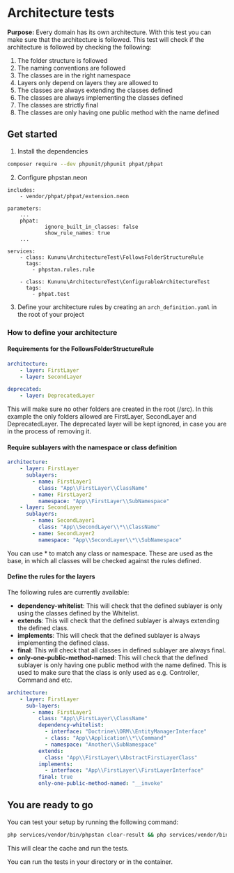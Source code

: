 # Architecture tests
**Purpose:** Every domain has its own architecture. With this test you can make sure that the architecture is followed. This test will check if the architecture is followed by checking the following:
1. The folder structure is followed
2. The naming conventions are followed
3. The classes are in the right namespace
4. Layers only depend on layers they are allowed to
5. The classes are always extending the classes defined
6. The classes are always implementing the classes defined
7. The classes are strictly final
8. The classes are only having one public method with the name defined

## Get started
1. Install the dependencies
```bash
composer require --dev phpunit/phpunit phpat/phpat
```
2. Configure phpstan.neon
```neon
includes:
    - vendor/phpat/phpat/extension.neon

parameters:
    ...
    phpat:
            ignore_built_in_classes: false
            show_rule_names: true
    ...

services:
    - class: Kununu\ArchitectureTest\FollowsFolderStructureRule
      tags:
        - phpstan.rules.rule

    - class: Kununu\ArchitectureTest\ConfigurableArchitectureTest
      tags:
        - phpat.test
```

3. Define your architecture rules by creating an `arch_definition.yaml` in the root of your project

### How to define your architecture
#### Requirements for the FollowsFolderStructureRule
```yaml
architecture:
    - layer: FirstLayer
    - layer: SecondLayer

deprecated:
    - layer: DeprecatedLayer
```
This will make sure no other folders are created in the root (/src).
In this example the only folders allowed are FirstLayer, SecondLayer and DeprecatedLayer.
The deprecated layer will be kept ignored, in case you are in the process of removing it.

#### Require sublayers with the namespace or class definition
```yaml
architecture:
    - layer: FirstLayer
      sublayers:
        - name: FirstLayer1
          class: "App\\FirstLayer\\ClassName"
        - name: FirstLayer2
          namespace: "App\\FirstLayer\\SubNamespace"
    - layer: SecondLayer
      sublayers:
        - name: SecondLayer1
          class: "App\\SecondLayer\\*\\ClassName"
        - name: SecondLayer2
          namespace: "App\\SecondLayer\\*\\SubNamespace"
```
You can use * to match any class or namespace.
These are used as the base, in which all classes will be checked against the rules defined.
#### Define the rules for the layers

The following rules are currently available:
- **dependency-whitelist**: This will check that the defined sublayer is only using the classes defined by the Whitelist.
- **extends**: This will check that the defined sublayer is always extending the defined class.
- **implements**: This will check that the defined sublayer is always implementing the defined class.
- **final**: This will check that all classes in defined sublayer are always final.
- **only-one-public-method-named**: This will check that the defined sublayer is only having one public method with the name defined. This is used to make sure that the class is only used as e.g. Controller, Command and etc.
```yaml
architecture:
    - layer: FirstLayer
      sub-layers: 
        - name: FirstLayer1
          class: "App\\FirstLayer\\ClassName"
          dependency-whitelist:
            - interface: "Doctrine\\ORM\\EntityManagerInterface"
            - class: "App\\Application\\*\\Command"
            - namespace: "Another\\SubNamespace"
          extends:
            class: "App\\FirstLayer\\AbstractFirstLayerClass"
          implements:
            - interface: "App\\FirstLayer\\FirstLayerInterface"
          final: true
          only-one-public-method-named: "__invoke"
```

## You are ready to go
You can test your setup by running the following command:
```bash
php services/vendor/bin/phpstan clear-result && php services/vendor/bin/phpstan analyse -c services/phpstan.neon --memory-limit 240M
```
This will clear the cache and run the tests.

You can run the tests in your directory or in the container.
